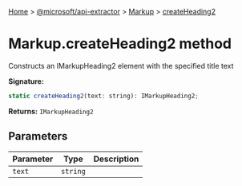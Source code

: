 [Home](./index) &gt; [@microsoft/api-extractor](./api-extractor.md) &gt; [Markup](./api-extractor.markup.md) &gt; [createHeading2](./api-extractor.markup.createheading2.md)

# Markup.createHeading2 method

Constructs an IMarkupHeading2 element with the specified title text

**Signature:**
```javascript
static createHeading2(text: string): IMarkupHeading2;
```
**Returns:** `IMarkupHeading2`

## Parameters

|  Parameter | Type | Description |
|  --- | --- | --- |
|  `text` | `string` |  |

